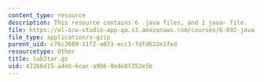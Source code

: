 ```yaml
---
content_type: resource
description: This resource contains 6 .java files, and 1 java~ file.
file: https://ol-ocw-studio-app-qa.s3.amazonaws.com/courses/6-092-java-preparation-for-6-170-january-iap-2006/422b6d15a4eb6caca9b68ede8f352e5b_lab3tar.gz
file_type: application/x-gzip
parent_uid: c76c3609-11f2-a073-ecc1-fdfd622e1fed
resourcetype: Other
title: lab3tar.gz
uid: 422b6d15-a4eb-6cac-a9b6-8ede8f352e5b
---
```

